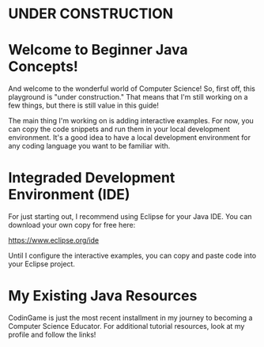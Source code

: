 # UNDER CONSTRUCTION

# Welcome to Beginner Java Concepts!

And welcome to the wonderful world of Computer Science! So, first off, this playground is "under construction." That means that I'm still working on a few 
things, but there is still value in this guide! 

The main thing I'm working on is adding interactive examples. For now, you can copy the code snippets and run them in your local development environment.
It's a good idea to have a local development environment for any coding language you want to be familiar with. 

# Integraded Development Environment (IDE)

For just starting out, I recommend using Eclipse for your Java IDE. You can download your own copy for free here:

https://www.eclipse.org/ide

Until I configure the interactive examples, you can copy and paste code into your Eclipse project. 

# My Existing Java Resources

CodinGame is just the most recent installment in my journey to becoming a Computer Science Educator. For additional tutorial resources, look at my profile and
follow the links! 
